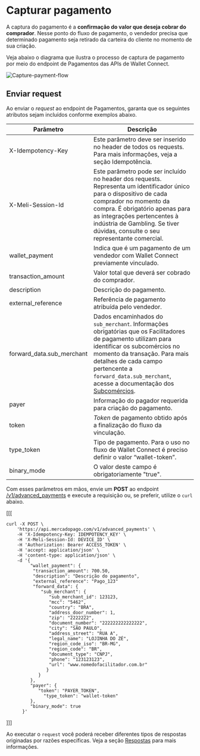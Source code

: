 # Capturar pagamento

A captura do pagamento é a **confirmação do valor que deseja cobrar do comprador**. Nesse ponto do fluxo de pagamento, o vendedor precisa que determinado pagamento seja retirado da carteira do cliente no momento de sua criação.

Veja abaixo o diagrama que ilustra o processo de captura de pagamento por meio do endpoint de Pagamentos das APIs de Wallet Connect.

![Capture-payment-flow](/images/wallet-connect/captured-payment.pt.png)

## Enviar request

Ao enviar o _request_ ao endpoint de Pagamentos, garanta que os seguintes atributos sejam incluídos conforme exemplos abaixo.

| Parâmetro  | Descrição  |
| --- | --- |
| X-Idempotency-Key  | Este parâmetro deve ser inserido no header de todos os requests. Para mais informações, veja a seção Idempotência. |
| X-Meli-Session-Id | Este parâmetro pode ser incluído no header dos requests. Representa um identificador único para o dispositivo de cada comprador no momento da compra. É obrigatório apenas para as integrações pertencentes à indústria de Gambling. Se tiver dúvidas, consulte o seu representante comercial. |
| wallet_payment | Indica que é um pagamento de um vendedor com Wallet Connect previamente vinculado. |
| transaction_amount  | Valor total que deverá ser cobrado do comprador. |
| description  | Descrição do pagamento. |
| external_reference  | Referência de pagamento atribuída pelo vendedor. |
| forward_data.sub_merchant | Dados encaminhados do `sub_merchant`. Informações obrigatórias que os Facilitadores de pagamento utilizam para identificar os subcomércios no momento da transação. Para mais detalhes de cada campo pertencente a `forward_data.sub_merchant`, acesse a documentação dos [Subcomércios](/developers/pt/docs/wallet-connect/payment-flow/capture-payment/submerchants).|
| payer  | Informação do pagador requerida para criação do pagamento. |
| token  | _Token_ de pagamento obtido após a finalização do fluxo da vinculação. |
| type_token  | Tipo de pagamento. Para o uso no fluxo de Wallet Connect é preciso definir o valor “wallet-token”. |
| binary_mode  | O valor deste campo é obrigatoriamente "true". |

Com esses parâmetros em mãos, envie um **POST** ao endpoint [/v1/advanced_payments](/developers/pt/reference/wallet_connect/_advanced_payments/post) e execute a requisição ou, se preferir, utilize o `curl` abaixo.

[[[
```curl
curl -X POST \
    'https://api.mercadopago.com/v1/advanced_payments' \
    -H 'X-Idempotency-Key: IDEMPOTENCY_KEY' \
    -H 'X-Meli-Session-Id: DEVICE_ID' \
    -H 'Authorization: Bearer ACCESS_TOKEN' \
    -H 'accept: application/json' \
    -H 'content-type: application/json' \
    -d '{
         "wallet_payment": {
          "transaction_amount": 700.50,
          "description": "Descrição do pagamento",
          "external_reference": "Pago_123"
          "forward_data": {
             "sub_merchant": {
                "sub_merchant_id": 123123,
                "mcc": "5462",
                "country": "BRA",
                "address_door_number": 1,
                "zip": "2222222",
                "document_number": "222222222222222",
                "city": "SÃO PAULO",
                "address_street": "RUA A",
                "legal_name": "LOJINHA DO ZÉ",
                "region_code_iso": "BR-MG",
                "region_code": "BR",
                "document_type": "CNPJ",
                "phone": "123123123",
                "url": "www.nomedofacilitador.com.br"
               }
            }
         },
         "payer": {
            "token": "PAYER_TOKEN",
              "type_token": "wallet-token"
         },
         "binary_mode": true
      }'
```
]]]

Ao executar o `request` você poderá receber diferentes tipos de respostas originadas por razões específicas. Veja a seção [Respostas](/developers/pt/docs/wallet-connect/advanced-payments/capture-payment/returns) para mais informações.
